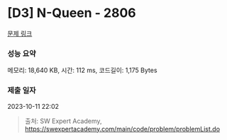 # [D3] N-Queen - 2806 

[문제 링크](https://swexpertacademy.com/main/code/problem/problemDetail.do?contestProbId=AV7GKs06AU0DFAXB) 

### 성능 요약

메모리: 18,640 KB, 시간: 112 ms, 코드길이: 1,175 Bytes

### 제출 일자

2023-10-11 22:02



> 출처: SW Expert Academy, https://swexpertacademy.com/main/code/problem/problemList.do